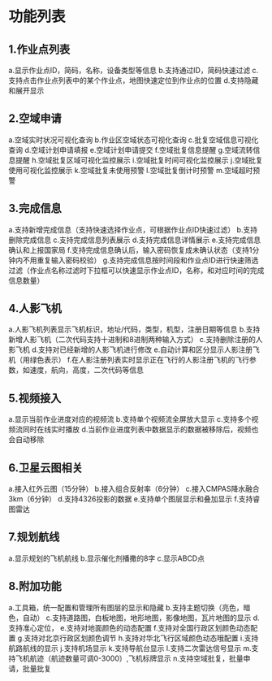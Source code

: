 # 功能列表

## 1.作业点列表

a.显示作业点ID，简码，名称，设备类型等信息
b.支持通过ID，简码快速过滤
c.支持点击作业点列表中的某个作业点，地图快速定位到作业点的位置
d.支持隐藏和展开显示

## 2.空域申请

a.空域实时状况可视化查询
b.作业区空域状态可视化查询
c.批复空域信息可视化查询
d.空域计划申请填报
e.空域计划申请提交
f.空域批复信息提醒
g.空域流转信息提醒
h.空域批复区域可视化监控展示
i.空域批复时间可视化监控展示
j.空域批复使用可视化监控展示
k.空域批复未使用预警
l.空域批复倒计时预警
m.空域超时预警

## 3.完成信息

a.支持新增完成信息（支持快速选择作业点，可根据作业点ID快速过滤）
b.支持删除完成信息
c.支持完成信息列表展示
d.支持完成信息详情展示
e.支持完成信息确认和上报国家局
f.支持完成信息确认后，输入密码恢复成未确认状态（支持1分钟内不用重复输入密码校验）
g.支持完成信息按时间段和作业点ID进行快速筛选过滤（作业点名称过滤时下拉框可以快速显示作业点ID，名称，和对应时间的完成信息数量）

## 4.人影飞机

a.人影飞机列表显示飞机标识，地址/代码，类型，机型，注册日期等信息
b.支持新增人影飞机（二次代码支持十进制和8进制两种输入方式）
c.支持删除注册的人影飞机
d.支持对已经新增的人影飞机进行修改
e.自动计算和区分显示人影注册飞机（用绿色表示）
f.在人影注册列表实时显示正在飞行的人影注册飞机的飞行参数，如速度，航向，高度，二次代码等信息

## 5.视频接入

a.显示当前作业进度对应的视频流
b.支持单个视频流全屏放大显示
c.支持多个视频流同时在线实时播放
d.当前作业进度列表中数据显示的数据被移除后，视频也会自动移除

## 6.卫星云图相关

a.接入红外云图（15分钟）
b.接入组合反射率（6分钟）
c.接入CMPAS降水融合3km（6分钟）
d.支持4326投影的数据
e.支持单个图层显示和叠加显示
f.支持睿图雷达

## 7.规划航线

a.显示规划的飞机航线
b.显示催化剂播撒的8字
c.显示ABCD点

## 8.附加功能

a.工具箱，统一配置和管理所有图层的显示和隐藏
b.支持主题切换（亮色，暗色，自动）
c.支持道路图，白板地图，地形地图，影像地图，瓦片地图的显示
d.支持准心定位，
e.支持对地面颜色的动态配置
f.支持对全国行政区划颜色动态配置
g.支持对北京行政区划颜色调节
h.支持对华北飞行区域颜色动态哦配置
i.支持航路航线的显示
j.支持机场显示
k.支持导航台显示
l.支持二次雷达信号显示
m.支持飞机航迹（航迹数量可调0-3000）,飞机标牌显示
n.支持空域批复，批量申请，批量批复
